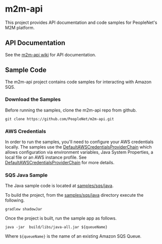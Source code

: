 # m2m-api
This project provides API documentation and code samples for PeopleNet's M2M platform.

## API Documentation
See the [m2m-api wiki](https://github.com/PeopleNet/m2m-api/wiki) for API documentation.

## Sample Code
The m2m-api project contains code samples for interacting with Amazon SQS.

### Download the Samples
Before running the samples, clone the m2m-api repo from github.
```
git clone https://github.com/PeopleNet/m2m-api.git
```
### AWS Credentials
In order to run the samples, you'll need to configure your AWS credentials locally. The samples use the [DefaultAWSCredentialsProviderChain](http://docs.aws.amazon.com/AWSJavaSDK/latest/javadoc/com/amazonaws/auth/DefaultAWSCredentialsProviderChain.html) which allows configuration via environment variables, Java System Properties, a local file or an AWS instance profile. See [DefaultAWSCredentialsProviderChain](http://docs.aws.amazon.com/AWSJavaSDK/latest/javadoc/com/amazonaws/auth/DefaultAWSCredentialsProviderChain.html) for more details.

### SQS Java Sample
The Java sample code is located at [samples/sqs/java](samples/sqs/java).

To build the project, from the [samples/sqs/java](samples/sqs/java) directory execute the following.
```
gradlew shadowJar
```
Once the project is built, run the sample app as follows.
```
java -jar  build/libs/java-all.jar ${queueName}
```
Where `${queueName}` is the name of an existing Amazon SQS Queue.
